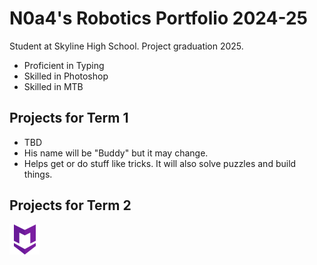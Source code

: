 # N0a4's Robotics Portfolio 2024-25
Student at Skyline High School. Project graduation 2025. 
* Proficient in Typing
* Skilled in Photoshop
* Skilled in MTB

## Projects for Term 1
* TBD
* His name will be "Buddy" but it may change.
* Helps get or do stuff like tricks. It will also solve puzzles and build things.
## Projects for Term 2

![title](https://github.com/adam-p/markdown-here/raw/master/src/common/images/icon48.png)
